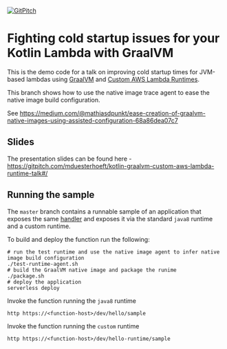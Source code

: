 [![GitPitch](https://gitpitch.com/assets/badge.svg)](https://gitpitch.com/mduesterhoeft/kotlin-graalvm-custom-aws-lambda-runtime-talk#/)

# Fighting cold startup issues for your Kotlin Lambda with GraalVM

This is the demo code for a talk on improving cold startup times for JVM-based lambdas using [GraalVM](https://www.graalvm.org/) and [Custom AWS Lambda Runtimes](https://docs.aws.amazon.com/lambda/latest/dg/runtimes-custom.html).

This branch shows how to use the native image trace agent to ease the native image build configuration.

See https://medium.com/@mathiasdpunkt/ease-creation-of-graalvm-native-images-using-assisted-configuration-68a86dea07c7

## Slides

The presentation slides can be found here - https://gitpitch.com/mduesterhoeft/kotlin-graalvm-custom-aws-lambda-runtime-talk#/

## Running the sample

The `master` branch contains a runnable sample of an application that exposes the same [handler](src/main/kotlin/com/github/md/Handler.kt) and exposes it via the standard `java8` runtime and a custom runtime.

To build and deploy the function run the following:

```
# run the test runtime and use the native image agent to infer native image build configuration
./test-runtime-agent.sh
# build the GraalVM native image and package the runime
./package.sh 
# deploy the application
serverless deploy
```

Invoke the function running the `java8` runtime
```
http https://<function-host>/dev/hello/sample
```

Invoke the function running the `custom` runtime
```
http https://<function-host>/dev/hello-runtime/sample
```
